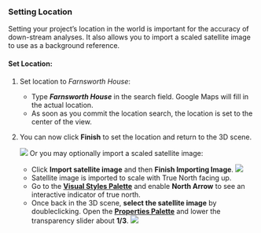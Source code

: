 ### Setting Location

Setting your project’s location in the world is important for the accuracy of down-stream analyses. It also allows you to import a scaled satellite image to use as a background reference.


#### Set Location:

1. Set location to *Farnsworth House*:
    - Type ***Farnsworth House*** in the search field. Google Maps will fill in the actual location.
    - As soon as you commit the location search, the location is set to the center of the view.
2. You can now click **Finish** to set the location and return to the 3D scene.

    ![](./images/4101d5b1-cd39-4a96-b4a8-8d7009c54848.png)
Or you may optionally import a scaled satellite image:
    - Click **Import satellite image** and then **Finish Importing Image**.
![](./images/894bd8ae-cb86-4330-ae3f-fe58ac39ab73.png)
    - Satellite image is imported to scale with True North facing up.
    - Go to the [**Visual Styles Palette**](../tool-library/tool-bars-extended.md) and enable **North Arrow** to see an interactive indicator of true north.
    - Once back in the 3D scene, **select the satellite image** by doubleclicking. Open the [**Properties Palette**](../tool-library/tool-bars-extended.md) and lower the transparency slider about **1/3**. ![](./images/038168bf-b019-4a1f-8fb7-308ae4fe218e1.png)